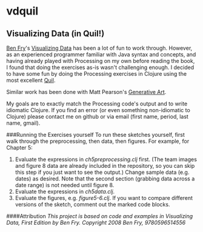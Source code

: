 vdquil
======

Visualizing Data (in Quil!)
-

[Ben Fry](http://benfry.com/)'s [Visualizing Data](http://www.amazon.com/Visualizing-Data-Explaining-Processing-Environment/dp/0596514557) has been a lot of fun to work through. However, as an experienced programmer familiar with Java syntax and concepts, and having already played with Processing on my own before reading the book, I found that doing the exercises as-is wasn't challenging enough. I decided to have some fun by doing the Processing exercises in Clojure using the most excellent [Quil](https://github.com/quil/quil).

Similar work has been done with Matt Pearson's [Generative Art](https://github.com/quil/quil/blob/master/examples/gen_art/README.md).

My goals are to exactly match the Processing code's output and to write idiomatic Clojure. If you find an error (or even something non-idiomatic to Clojure) please contact me on github or via email (first name, period, last name, gmail).

###Running the Exercises yourself
To run these sketches yourself, first walk through the preprocessing, then data, then figures. For example, for Chapter 5:

 1. Evaluate the expressions in _ch5preprocessing.clj_ first. (The team images and figure 8 data are already included in the repository, so you can skip this step if you just want to see the output.) Change sample data (e.g. dates) as desired. Note that the second section (grabbing data across a date range) is not needed until figure 8.
 1. Evaluate the expressions in _ch5data.clj_.
 1. Evaluate the figures, e.g. _figure5-6.clj_. If you want to compare different versions of the sketch, comment out the marked code blocks.

####Attribution
_This project is based on code and examples in Visualizing Data, First Edition by Ben Fry. Copyright 2008 Ben Fry, 9780596514556_
